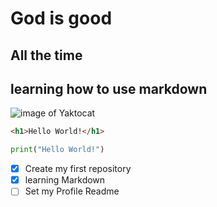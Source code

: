 # God is good
## All the time
## learning how to use markdown
<!-- image section -->
![image of Yaktocat](https://octodex.github.com/images/yaktocat.png)
<!-- Adding a code example -->
``` html
<h1>Hello World!</h1>
```
``` python
print("Hello World!")
```
<!-- Creating lists -->
- [x] Create my first repository
- [x] learning Markdown
- [ ] Set my Profile Readme
